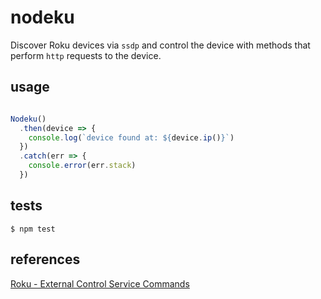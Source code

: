# nodeku

Discover Roku devices via `ssdp` and control the device with methods that perform `http` requests to the device.

## usage
```javascript

Nodeku()
  .then(device => {
    console.log(`device found at: ${device.ip()}`)
  })
  .catch(err => {
    console.error(err.stack)
  })

```

## tests
`$ npm test`



## references
[Roku - External Control Service Commands][roku_external_control_doc_url]


<!-- urls -->
[roku_external_control_doc_url]: https://sdkdocs.roku.com/display/sdkdoc/External+Control+Guide#ExternalControlGuide-ExternalControlServiceCommands